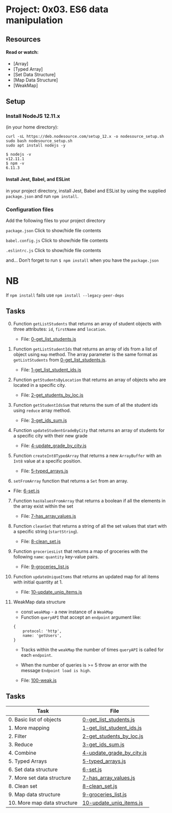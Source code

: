 # Project: 0x03. ES6 data manipulation

## Resources

#### Read or watch:

* [Array]
* [Typed Array]
* [Set Data Structure]
* [Map Data Structure]
* [WeakMap]

## Setup

### Install NodeJS 12.11.x
(in your home directory):

```
curl -sL https://deb.nodesource.com/setup_12.x -o nodesource_setup.sh
sudo bash nodesource_setup.sh
sudo apt install nodejs -y
```

```
$ nodejs -v
v12.11.1
$ npm -v
6.11.3
```

#### Install Jest, Babel, and ESLint

in your project directory, install Jest, Babel and ESList by using the supplied `package.json` and run `npm install`.

### Configuration files

Add the following files to your project directory

`package.json`
Click to show/hide file contents

`babel.config.js`
Click to show/hide file contents

`.eslintrc.js`
Click to show/hide file contents

and…
Don’t forget to run `$ npm install` when you have the `package.json`

# NB
If `npm install` fails use `npm install --legacy-peer-deps`

## Tasks
0. Function `getListStudents` that returns an array of student objects with three attributes: `id`, `firstName` and `location`.
    - File: [0-get_list_students.js](0-get_list_students.js)

1. Function `getListStudentIds` that returns an array of ids from a list of object using `map` method. The array parameter is the same format as `getListStudents` from [0-get_list_students.js](0-get_list_students.js).
    - File: [1-get_list_student_ids.js](1-get_list_student_ids.js)

2. Function `getStudentsByLocation` that returns an array of objects who are located in a specific city.
    - File: [2-get_students_by_loc.js](2-get_students_by_loc.js)

3. Function `getStudentIdsSum` that returns the sum of all the student ids using `reduce` array method.
    - File: [3-get_ids_sum.js](3-get_ids_sum.js)

4. Function `updateStudentGradeByCity` that returns an array of students for a specific city with their new grade
    - File: [4-update_grade_by_city.js](4-update_grade_by_city.js)

5. Function `createInt8TypedArray` that returns a new `ArrayBuffer` with an `Int8` value at a specific position.
    - File: [5-typed_arrays.js](5-typed_arrays.js)

6. `setFromArray` function that returns a `Set` from an array.
- File: [6-set.js](6-set.js)

7. Function `hasValuesFromArray` that returns a boolean if all the elements in the array exist within the set
    - File: [7-has_array_values.js](7-has_array_values.js)

8. Function `cleanSet` that returns a string of all the set values that start with a specific string (`startString`).
    - File: [8-clean_set.js](8-clean_set.js)

9. Function `groceriesList` that returns a map of groceries with the following `name`: `quantity` key-value pairs.
    - File: [9-groceries_list.js](9-groceries_list.js)

10. Function `updateUniqueItems` that returns an updated map for all items with initial quantity at 1.
    - File: [10-update_uniq_items.js](10-update_uniq_items.js)

11. WeakMap data structure 
    - const `weakMap` - a new instance of a `WeakMap`
    - Function `queryAPI` that accept an `endpoint` argument like:

    ```
    {
        protocol: 'http',
        name: 'getUsers',
    }
    ```
    - Tracks within the `weakMap` the number of times `queryAPI` is called for each `endpoint`.

    - When the number of queries is >= 5 throw an error with the message `Endpoint load is high`.
    - File: [100-weak.js](100-weak.js)


## Tasks

| Task | File |
| ---- | ---- |
| 0. Basic list of objects | [0-get_list_students.js](./0-get_list_students.js) |
| 1. More mapping | [1-get_list_student_ids.js](./1-get_list_student_ids.js) |
| 2. Filter | [2-get_students_by_loc.js](./2-get_students_by_loc.js) |
| 3. Reduce | [3-get_ids_sum.js](./3-get_ids_sum.js) |
| 4. Combine | [4-update_grade_by_city.js](./4-update_grade_by_city.js) |
| 5. Typed Arrays | [5-typed_arrays.js](./5-typed_arrays.js) |
| 6. Set data structure | [6-set.js](./6-set.js) |
| 7. More set data structure | [7-has_array_values.js](./7-has_array_values.js) |
| 8. Clean set | [8-clean_set.js](./8-clean_set.js) |
| 9. Map data structure | [9-groceries_list.js](./9-groceries_list.js) |
| 10. More map data structure | [10-update_uniq_items.js](./10-update_uniq_items.js) |`
